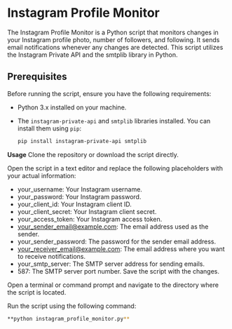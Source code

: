 # Instagram Profile Monitor

The Instagram Profile Monitor is a Python script that monitors changes in your Instagram profile photo, number of followers, and following. It sends email notifications whenever any changes are detected. This script utilizes the Instagram Private API and the smtplib library in Python.

## Prerequisites

Before running the script, ensure you have the following requirements:

- Python 3.x installed on your machine.
- The `instagram-private-api` and `smtplib` libraries installed. You can install them using `pip`:

  ```bash
  pip install instagram-private-api smtplib

  
**Usage**
Clone the repository or download the script directly.

Open the script in a text editor and replace the following placeholders with your actual information:

* your_username: Your Instagram username.
* your_password: Your Instagram password.
* your_client_id: Your Instagram client ID.
* your_client_secret: Your Instagram client secret.
* your_access_token: Your Instagram access token.
* your_sender_email@example.com: The email address used as the sender.
* your_sender_password: The password for the sender email address.
* your_receiver_email@example.com: The email address where you want to receive notifications.
* your_smtp_server: The SMTP server address for sending emails.
* 587: The SMTP server port number.
Save the script with the changes.

Open a terminal or command prompt and navigate to the directory where the script is located.

Run the script using the following command:
```bash
**python instagram_profile_monitor.py**
